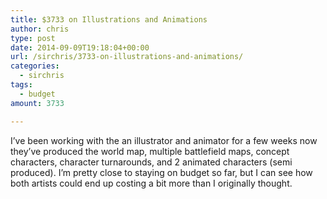 ```yaml
---
title: $3733 on Illustrations and Animations
author: chris
type: post
date: 2014-09-09T19:18:04+00:00
url: /sirchris/3733-on-illustrations-and-animations/
categories:
  - sirchris
tags:
  - budget
amount: 3733

---
```

I&#8217;ve been working with the an illustrator and animator for a few weeks now they&#8217;ve produced the world map, multiple battlefield maps, concept characters, character turnarounds, and 2 animated characters (semi produced). I&#8217;m pretty close to staying on budget so far, but I can see how both artists could end up costing a bit more than I originally thought.
<!--more-->